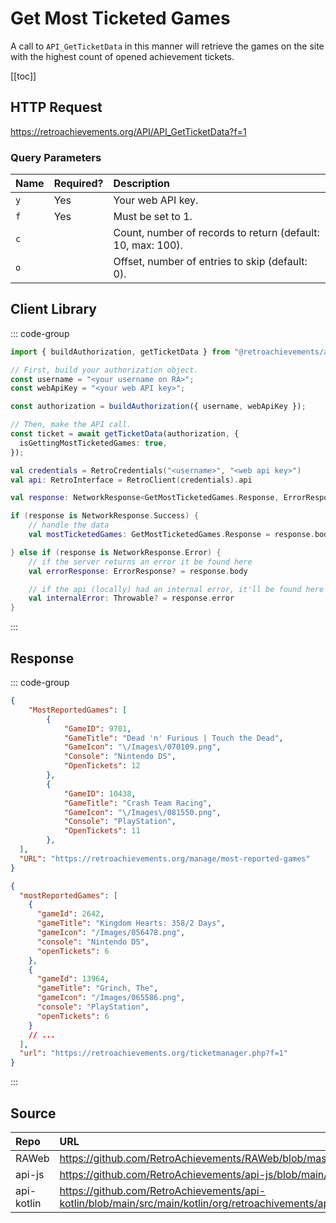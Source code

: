 <script setup>
import SampleRequest from '../../components/SampleRequest.vue';
</script>

# Get Most Ticketed Games

A call to `API_GetTicketData` in this manner will retrieve the games on the site with the highest count of opened achievement tickets.

[[toc]]

## HTTP Request

<SampleRequest httpVerb="GET">https://retroachievements.org/API/API_GetTicketData?f=1</SampleRequest>

### Query Parameters

| Name | Required? | Description                                                 |
| :--- | :-------- | :---------------------------------------------------------- |
| `y`  | Yes       | Your web API key.                                           |
| `f`  | Yes       | Must be set to 1.                                           |
| `c`  |           | Count, number of records to return (default: 10, max: 100). |
| `o`  |           | Offset, number of entries to skip (default: 0).             |

## Client Library

::: code-group

```ts [NodeJS]
import { buildAuthorization, getTicketData } from "@retroachievements/api";

// First, build your authorization object.
const username = "<your username on RA>";
const webApiKey = "<your web API key>";

const authorization = buildAuthorization({ username, webApiKey });

// Then, make the API call.
const ticket = await getTicketData(authorization, {
  isGettingMostTicketedGames: true,
});
```

```kotlin [Kotlin]
val credentials = RetroCredentials("<username>", "<web api key>")
val api: RetroInterface = RetroClient(credentials).api

val response: NetworkResponse<GetMostTicketedGames.Response, ErrorResponse> = api.getMostTicketedGames()

if (response is NetworkResponse.Success) {
    // handle the data
    val mostTicketedGames: GetMostTicketedGames.Response = response.body

} else if (response is NetworkResponse.Error) {
    // if the server returns an error it be found here
    val errorResponse: ErrorResponse? = response.body

    // if the api (locally) had an internal error, it'll be found here
    val internalError: Throwable? = response.error
}
```

:::

## Response

::: code-group

```json [HTTP Response]
{
	"MostReportedGames": [
		{
			"GameID": 9701,
			"GameTitle": "Dead 'n' Furious | Touch the Dead",
			"GameIcon": "\/Images\/070109.png",
			"Console": "Nintendo DS",
			"OpenTickets": 12
		},
		{
			"GameID": 10438,
			"GameTitle": "Crash Team Racing",
			"GameIcon": "\/Images\/081550.png",
			"Console": "PlayStation",
			"OpenTickets": 11
		},
  ],
  "URL": "https://retroachievements.org/manage/most-reported-games"
}
```

```json [NodeJS]
{
  "mostReportedGames": [
    {
      "gameId": 2642,
      "gameTitle": "Kingdom Hearts: 358/2 Days",
      "gameIcon": "/Images/056478.png",
      "console": "Nintendo DS",
      "openTickets": 6
    },
    {
      "gameId": 13964,
      "gameTitle": "Grinch, The",
      "gameIcon": "/Images/065586.png",
      "console": "PlayStation",
      "openTickets": 6
    }
    // ...
  ],
  "url": "https://retroachievements.org/ticketmanager.php?f=1"
}
```

:::

## Source

| Repo       | URL                                                                                                                  |
| :--------- | :------------------------------------------------------------------------------------------------------------------- |
| RAWeb      | https://github.com/RetroAchievements/RAWeb/blob/master/public/API/API_GetTicketData.php                              |
| api-js     | https://github.com/RetroAchievements/api-js/blob/main/src/ticket/getTicketData.ts                                    |
| api-kotlin | https://github.com/RetroAchievements/api-kotlin/blob/main/src/main/kotlin/org/retroachivements/api/RetroInterface.kt |
